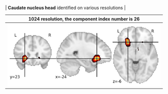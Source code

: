 


| **Caudate nucleus head** identified on various resolutions |

| 1024 resolution, the component index number is 26|  
|:---:|  
| ![Component 1024](../1024/final/26.jpg "From component 1024: Caudate nucleus head") |